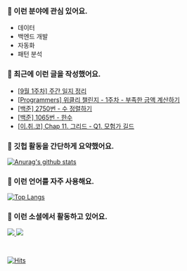 ### 📡 이런 분야에 관심 있어요.

- 데이터
- 백엔드 개발
- 자동화
- 패턴 분석

### 📝 최근에 이런 글을 작성했어요.

<!-- BLOG-POST-LIST:START -->
- [[9월 1주차] 주간 일지 정리](https://example.com/@mildsalmon/210829-210%E1%84%868%EC%9B%94-4%EC%A3%BC%EC%B0%A8-%EC%A3%BC%EA%B0%84-%EC%9D%BC%EC%A7%80-%EC%A0%95%EB%A6%AC904)
- [[Programmers] 위클리 챌린지 - 1주차 - 부족한 금액 계산하기](https://example.com/@mildsalmon/%EC%9C%84%ED%81%B4%EB%A6%AC-%EC%B1%8C%EB%A6%B0%EC%A7%80-1%EC%A3%BC%EC%B0%A8)
- [[백준] 2750번 - 수 정렬하기](https://example.com/@mildsalmon/2750%EB%B2%88-%EC%88%98-%EC%A0%95%EB%A0%AC%ED%95%98%EA%B8%B0)
- [[백준] 1065번 - 한수](https://example.com/@mildsalmon/1065%EB%B2%88-%ED%95%9C%EC%88%98)
- [[이.취.코] Chap 11. 그리드 - Q1. 모험가 길드](https://example.com/@mildsalmon/chap-11-%EA%B7%B8%EB%A6%AC%EB%93%9C-q1-%EB%AA%A8%ED%97%98%EA%B0%80-%EA%B8%B8%EB%93%9C)
<!-- BLOG-POST-LIST:END -->

### 📑 깃헙 활동을 간단하게 요약했어요.

[![Anurag's github stats](https://github-readme-stats.vercel.app/api?username=mildsalmon&count_private=false&show_icons=true)](https://github.com/mildsalmon)

### 🥇 이런 언어를 자주 사용해요.

[![Top Langs](https://github-readme-stats.vercel.app/api/top-langs/?username=mildsalmon&hide=html)](https://github.com/mildsalmon)

### 🔮 이런 소셜에서 활동하고 있어요.

<p>

<a href="https://blex.me/@mildsalmon">
    <img src="http://img.shields.io/badge/BLOG-black?style=flat-square&logo=bloglovin">
</a>

<a href="https://solved.ac/profile/mildsalmon">
    <img src="http://img.shields.io/badge/backjoon-blueviolet?logo=Experts Exchange">
</a>

<p>
<br>

[![Hits](https://hits.seeyoufarm.com/api/count/incr/badge.svg?url=https%3A%2F%2Fgithub.com%2Fmildsalmon)](https://hits.seeyoufarm.com)
